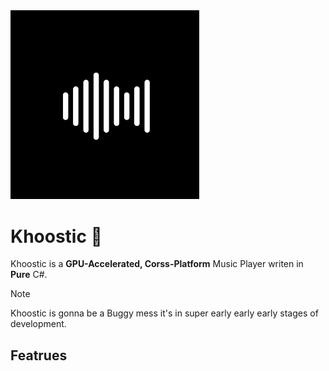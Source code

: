 <img src="Assets/Logo.png" alt="Logo" width="60%">

# Khoostic :musical_note: 

Khoostic is a **GPU-Accelerated, Corss-Platform** Music Player writen in **Pure** C#.

> [!NOTE]
> Khoostic is gonna be a Buggy mess it's in super early early early stages of development.

## Featrues